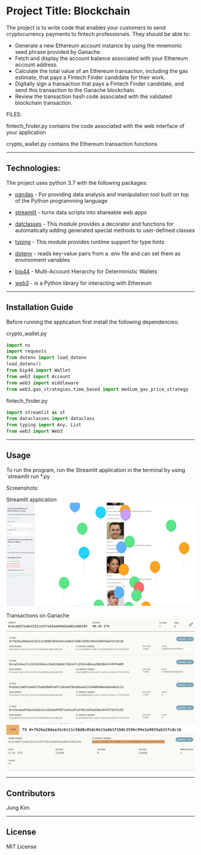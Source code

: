 
# Project Title: Blockchain

The project is to write code that enables your customers to send cryptocurrency payments to fintech professionals. They should be able to:
- Generate a new Ethereum account instance by using the mnemonic seed phrase provided by Ganache.
- Fetch and display the account balance associated with your Ethereum account address.
- Calculate the total value of an Ethereum transaction, including the gas estimate, that pays a Fintech Finder candidate for their work.
- Digitally sign a transaction that pays a Fintech Finder candidate, and send this transaction to the Ganache blockchain.
- Review the transaction hash code associated with the validated blockchain transaction.

FILES:

fintech_finder.py contains the code associated with the web interface of your application

crypto_wallet.py contains the Ethereum transaction functions 

---

## Technologies:

The project uses python 3.7 with the following packages:

* [pandas](https://pandas.pydata.org/) - For providing data analysis and manipulation tool built on top of the Python programming language

* [streamlit](https://streamlit.io/) - turns data scripts into shareable web apps

* [datclasses](https://docs.python.org/3/library/dataclasses.html) - This module provides a decorator and functions for automatically adding generated special methods to user-defined classes

* [typing](https://docs.python.org/3/library/typing.html) - This module provides runtime support for type hints

* [dotenv](https://pypi.org/project/python-dotenv/) - reads key-value pairs from a .env file and can set them as environment variables

* [bip44](https://github.com/bitcoin/bips/blob/master/bip-0044.mediawiki) - Multi-Account Hierarchy for Deterministic Wallets

* [web3](https://web3py.readthedocs.io/en/stable/) - is a Python library for interacting with Ethereum

---

## Installation Guide

Before running the application first install the following dependencies:

crypto_wallet.py
```python
import os
import requests
from dotenv import load_dotenv
load_dotenv()
from bip44 import Wallet
from web3 import Account
from web3 import middleware
from web3.gas_strategies.time_based import medium_gas_price_strategy
```

fintech_finder.py
```python
import streamlit as st
from dataclasses import dataclass
from typing import Any, List
from web3 import Web3
```

---

## Usage

To run the program, run the Streamlit application in the terminal by using `streamlit run *.py

Screenshots:

Streamlit application
![Streamlit application](s4.jpg)

Transactions on Ganache
![account](s1.png)![transactions](s2.jpg)![details](s3.jpg)

---

## Contributors

Jung Kim


---

## License

MIT License
